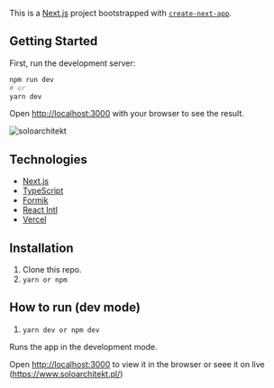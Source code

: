 This is a [Next.js](https://nextjs.org/) project bootstrapped with [`create-next-app`](https://github.com/vercel/next.js/tree/canary/packages/create-next-app).

## Getting Started

First, run the development server:

```bash
npm run dev
# or
yarn dev
```

Open [http://localhost:3000](http://localhost:3000) with your browser to see the result.

![soloarchitekt](https://user-images.githubusercontent.com/30775271/209812829-f92688e7-a41f-46c9-809d-d4edf1e77d6d.JPG)

## Technologies

- [Next.js](https://nextjs.org/)
- [TypeScript](https://www.typescriptlang.org/)
- [Formik](https://formik.org/)
- [React Intl](https://formatjs.io/docs/getting-started/installation/)
- [Vercel](https://vercel.com/)

## Installation
1. Clone this repo.
2. `yarn or npm`

## How to run (dev mode)

1. `yarn dev or npm dev`

Runs the app in the development mode.

Open [http://localhost:3000](http://localhost:3000) to view it in the browser or seee it
on live (https://www.soloarchitekt.pl/)
